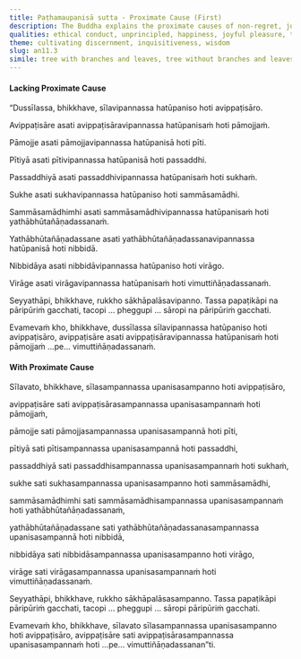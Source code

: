 ```yaml
---
title: Paṭhamaupanisā sutta - Proximate Cause (First)
description: The Buddha explains the proximate causes of non-regret, joy, tranquility, and other qualities leading to liberation, contrasting how they are fulfilled in a virtuous person versus an unprincipled person.
qualities: ethical conduct, unprincipled, happiness, joyful pleasure, tranquility, collectedness, disenchantment, insight, dispassion, vision, regret, non-regret
theme: cultivating discernment, inquisitiveness, wisdom
slug: an11.3
simile: tree with branches and leaves, tree without branches and leaves
---
```


#### Lacking Proximate Cause

“Dussīlassa, bhikkhave, sīlavipannassa hatūpaniso hoti avippaṭisāro.

Avippaṭisāre asati avippaṭisāravipannassa hatūpanisaṁ hoti pāmojjaṁ.

Pāmojje asati pāmojjavipannassa hatūpanisā hoti pīti.

Pītiyā asati pītivipannassa hatūpanisā hoti passaddhi.

Passaddhiyā asati passaddhivipannassa hatūpanisaṁ hoti sukhaṁ.

Sukhe asati sukhavipannassa hatūpaniso hoti sammāsamādhi.

Sammāsamādhimhi asati sammāsamādhivipannassa hatūpanisaṁ hoti yathābhūtañāṇadassanaṁ.

Yathābhūtañāṇadassane asati yathābhūtañāṇadassanavipannassa hatūpanisā hoti nibbidā.

Nibbidāya asati nibbidāvipannassa hatūpaniso hoti virāgo.

Virāge asati virāgavipannassa hatūpanisaṁ hoti vimuttiñāṇadassanaṁ.

Seyyathāpi, bhikkhave, rukkho sākhāpalāsavipanno. Tassa papaṭikāpi na pāripūriṁ gacchati, tacopi … pheggupi … sāropi na pāripūriṁ gacchati.

Evamevaṁ kho, bhikkhave, dussīlassa sīlavipannassa hatūpaniso hoti avippaṭisāro, avippaṭisāre asati avippaṭisāravipannassa hatūpanisaṁ hoti pāmojjaṁ …pe… vimuttiñāṇadassanaṁ.

#### With Proximate Cause

Sīlavato, bhikkhave, sīlasampannassa upanisasampanno hoti avippaṭisāro,

avippaṭisāre sati avippaṭisārasampannassa upanisasampannaṁ hoti pāmojjaṁ,

pāmojje sati pāmojjasampannassa upanisasampannā hoti pīti,

pītiyā sati pītisampannassa upanisasampannā hoti passaddhi,

passaddhiyā sati passaddhisampannassa upanisasampannaṁ hoti sukhaṁ,

sukhe sati sukhasampannassa upanisasampanno hoti sammāsamādhi,

sammāsamādhimhi sati sammāsamādhisampannassa upanisasampannaṁ hoti yathābhūtañāṇadassanaṁ,

yathābhūtañāṇadassane sati yathābhūtañāṇadassanasampannassa upanisasampannā hoti nibbidā,

nibbidāya sati nibbidāsampannassa upanisasampanno hoti virāgo,

virāge sati virāgasampannassa upanisasampannaṁ hoti vimuttiñāṇadassanaṁ.

Seyyathāpi, bhikkhave, rukkho sākhāpalāsasampanno. Tassa papaṭikāpi pāripūriṁ gacchati, tacopi … pheggupi … sāropi pāripūriṁ gacchati.

Evamevaṁ kho, bhikkhave, sīlavato sīlasampannassa upanisasampanno hoti avippaṭisāro, avippaṭisāre sati avippaṭisārasampannassa upanisasampannaṁ hoti …pe… vimuttiñāṇadassanan”ti.

